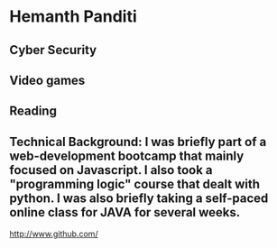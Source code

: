 # Hemanth Panditi
## Cyber Security
## Video games
## Reading
## Technical Background: I was briefly part of a web-development bootcamp that mainly focused on Javascript. I also took a "programming logic" course that dealt with python. I was also briefly taking a self-paced online class for JAVA for several weeks.

http://www.github.com/
